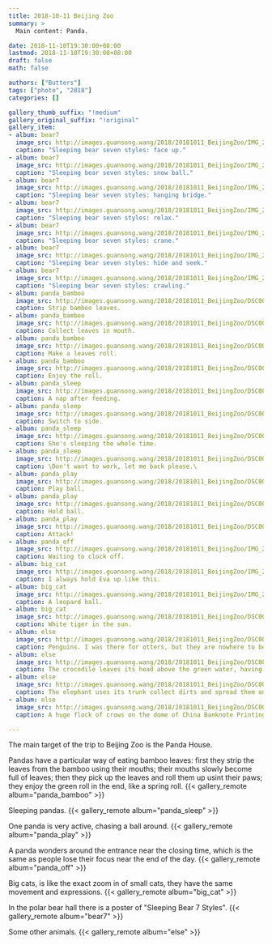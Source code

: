 ```yaml
---
title: 2018-10-11 Beijing Zoo
summary: >
  Main content: Panda.

date: 2018-11-10T19:30:00+08:00
lastmod: 2018-11-10T19:30:00+08:00
draft: false
math: false

authors: ["Butters"]
tags: ["photo", "2018"]
categories: []

gallery_thumb_suffix: "!medium"
gallery_original_suffix: "!original"
gallery_item:
- album: bear7
  image_src: http://images.guansong.wang/2018/20181011_BeijingZoo/IMG_20181011_123813.jpg
  caption: "Sleeping bear seven styles: face up."
- album: bear7
  image_src: http://images.guansong.wang/2018/20181011_BeijingZoo/IMG_20181011_123818.jpg
  caption: "Sleeping bear seven styles: snow ball."
- album: bear7
  image_src: http://images.guansong.wang/2018/20181011_BeijingZoo/IMG_20181011_123826.jpg
  caption: "Sleeping bear seven styles: hanging bridge."
- album: bear7
  image_src: http://images.guansong.wang/2018/20181011_BeijingZoo/IMG_20181011_123834.jpg
  caption: "Sleeping bear seven styles: relax."
- album: bear7
  image_src: http://images.guansong.wang/2018/20181011_BeijingZoo/IMG_20181011_123839.jpg
  caption: "Sleeping bear seven styles: crane."
- album: bear7
  image_src: http://images.guansong.wang/2018/20181011_BeijingZoo/IMG_20181011_123844.jpg
  caption: "Sleeping bear seven styles: hide and seek."
- album: bear7
  image_src: http://images.guansong.wang/2018/20181011_BeijingZoo/IMG_20181011_123853.jpg
  caption: "Sleeping bear seven styles: crawling."
- album: panda_bamboo
  image_src: http://images.guansong.wang/2018/20181011_BeijingZoo/DSC00296.JPG
  caption: Strip bamboo leaves.
- album: panda_bamboo
  image_src: http://images.guansong.wang/2018/20181011_BeijingZoo/DSC00305.JPG
  caption: Collect leaves in mouth.
- album: panda_bamboo
  image_src: http://images.guansong.wang/2018/20181011_BeijingZoo/DSC00284.JPG
  caption: Make a leaves roll.
- album: panda_bamboo
  image_src: http://images.guansong.wang/2018/20181011_BeijingZoo/DSC00294.JPG
  caption: Enjoy the roll.
- album: panda_sleep
  image_src: http://images.guansong.wang/2018/20181011_BeijingZoo/DSC00312.JPG
  caption: A nap after feeding.
- album: panda_sleep
  image_src: http://images.guansong.wang/2018/20181011_BeijingZoo/DSC00322.JPG
  caption: Switch to side.
- album: panda_sleep
  image_src: http://images.guansong.wang/2018/20181011_BeijingZoo/DSC00317.JPG
  caption: She's sleeping the whole time.
- album: panda_sleep
  image_src: http://images.guansong.wang/2018/20181011_BeijingZoo/DSC00372.JPG
  caption: \Don't want to work, let me back please.\
- album: panda_play
  image_src: http://images.guansong.wang/2018/20181011_BeijingZoo/DSC00334.JPG
  caption: Play ball.
- album: panda_play
  image_src: http://images.guansong.wang/2018/20181011_BeijingZoo/DSC00324.JPG
  caption: Hold ball.
- album: panda_play
  image_src: http://images.guansong.wang/2018/20181011_BeijingZoo/DSC00332.JPG
  caption: Attack!
- album: panda_off
  image_src: http://images.guansong.wang/2018/20181011_BeijingZoo/IMG_20181011_163036.jpg
  caption: Waiting to clock off.
- album: big_cat
  image_src: http://images.guansong.wang/2018/20181011_BeijingZoo/IMG_20181011_130940.jpg
  caption: I always hold Eva up like this.
- album: big_cat
  image_src: http://images.guansong.wang/2018/20181011_BeijingZoo/IMG_20181011_124045.jpg
  caption: A leopard ball.
- album: big_cat
  image_src: http://images.guansong.wang/2018/20181011_BeijingZoo/DSC00266.JPG
  caption: White tiger in the sun.
- album: else
  image_src: http://images.guansong.wang/2018/20181011_BeijingZoo/DSC00376.JPG
  caption: Penguins. I was there for otters, but they are nowhere to be found.
- album: else
  image_src: http://images.guansong.wang/2018/20181011_BeijingZoo/DSC00379.JPG
  caption: The crocodile leaves its head above the green water, having no idea that we can see its little legs standing on the bottom through the glass.
- album: else
  image_src: http://images.guansong.wang/2018/20181011_BeijingZoo/DSC00277.JPG
  caption: The elephant uses its trunk collect dirts and spread them on its back.
- album: else
  image_src: http://images.guansong.wang/2018/20181011_BeijingZoo/DSC00378.JPG
  caption: A huge flock of crows on the dome of China Banknote Printing and Minting Corporation.

---
```


The main target of the trip to Beijing Zoo is the Panda House.

Pandas have a particular way of eating bamboo leaves:
first they strip the leaves from the bamboo using their mouths;
their mouths slowly become full of leaves;
then they pick up the leaves and roll them up usint their paws;
they enjoy the green roll in the end, like a spring roll.
{{< gallery_remote album="panda_bamboo" >}}

Sleeping pandas.
{{< gallery_remote album="panda_sleep" >}}

One panda is very active, chasing a ball around.
{{< gallery_remote album="panda_play" >}}

A panda wonders around the entrance near the closing time,
which is the same as people lose their focus near the end of the day.
{{< gallery_remote album="panda_off" >}}

Big cats, is like the exact zoom in of small cats,
they have the same movement and expressions.
{{< gallery_remote album="big_cat" >}}

In the polar bear hall there is a poster of "Sleeping Bear 7 Styles".
{{< gallery_remote album="bear7" >}}

Some other animals.
{{< gallery_remote album="else" >}}
